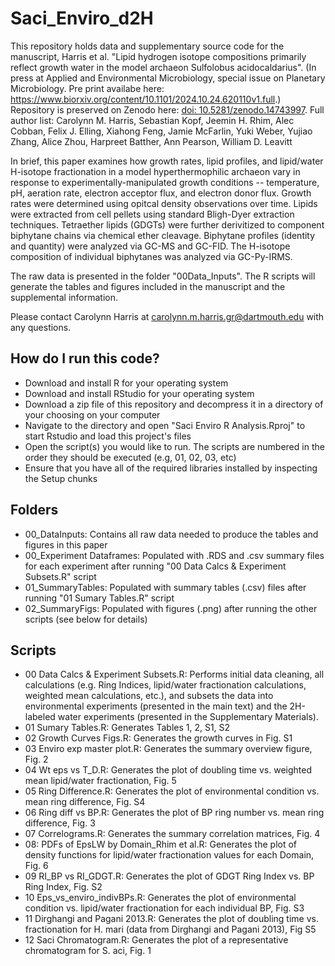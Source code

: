 # Saci_Enviro_d2H
This repository holds data and supplementary source code for the manuscript, Harris et al. "Lipid hydrogen isotope compositions primarily reflect growth water in the model archaeon Sulfolobus acidocaldarius". (In press at Applied and Environmental Microbiology, special issue on Planetary Microbiology. Pre print availabe here: <https://www.biorxiv.org/content/10.1101/2024.10.24.620110v1.full>.) Repository is preserved on Zenodo here: [doi: 10.5281/zenodo.14743997](https://doi.org/10.5281/zenodo.14743997). Full author list: Carolynn M. Harris, Sebastian Kopf, Jeemin H. Rhim, Alec Cobban, Felix J. Elling, Xiahong Feng, Jamie McFarlin, Yuki Weber, Yujiao Zhang, Alice Zhou, Harpreet Batther, Ann Pearson, William D. Leavitt

In brief, this paper examines how growth rates, lipid profiles, and lipid/water H-isotope fractionation in a model hyperthermophilic archaeon vary in response to experimentally-manipulated growth conditions -- temperature, pH, aeration rate, electron acceptor flux, and electron donor flux. Growth rates were determined using opitcal density observations over time. Lipids were extracted from cell pellets using standard Bligh-Dyer extraction techniques. Tetraether lipids (GDGTs) were further derivitized to component biphytane chains via chemical ether cleavage. Biphytane profiles (identity and quantity) were analyzed via GC-MS and GC-FID. The H-isotope composition of individual biphytanes was analyzed via GC-Py-IRMS. 

The raw data is presented in the folder "00Data_Inputs". The R scripts will generate the tables and figures included in the manuscript and the supplemental information.

Please contact Carolynn Harris at carolynn.m.harris.gr@dartmouth.edu with any questions. 

## How do I run this code?
- Download and install R for your operating system
- Download and install RStudio for your operating system
- Download a zip file of this repository and decompress it in a directory of your choosing on your computer
- Navigate to the directory and open "Saci Enviro R Analysis.Rproj"  to start Rstudio and load this project's files
- Open the script(s) you would like to run. The scripts are numbered in the order they should be executed (e.g, 01, 02, 03, etc)
- Ensure that you have all of the required libraries installed by inspecting the Setup chunks 

## Folders
- 00_DataInputs: Contains all raw data needed to produce the tables and figures in this paper
- 00_Experiment Dataframes: Populated with .RDS and .csv summary files for each experiment after running "00 Data Calcs & Experiment Subsets.R" script
- 01_SummaryTables: Populated with summary tables (.csv) files after running "01 Sumary Tables.R" script
- 02_SummaryFigs: Populated with figures (.png) after running the other scripts (see below for details)

## Scripts
- 00 Data Calcs & Experiment Subsets.R: Performs initial data cleaning, all calculations (e.g. Ring Indices, lipid/water fractionation calculations, weighted mean calculations, etc.), and subsets the data into environmental experiments (presented in the main text) and the 2H-labeled water experiments (presented in the Supplementary Materials).
- 01 Sumary Tables.R: Generates Tables 1, 2, S1, S2
- 02 Growth Curves Figs.R: Generates the growth curves in Fig. S1
- 03 Enviro exp master plot.R: Generates the summary overview figure, Fig. 2
- 04 Wt eps vs T_D.R: Generates the plot of doubling time vs. weighted mean lipid/water fractionation, Fig. 5
- 05 Ring Difference.R: Generates the plot of environmental condition vs. mean ring difference, Fig. S4
- 06 Ring diff vs BP.R: Generates the plot of BP ring number vs. mean ring difference, Fig. 3
- 07 Correlograms.R: Generates the summary correlation matrices, Fig. 4
- 08: PDFs of EpsLW by Domain_Rhim et al.R: Generates the plot of density functions for lipid/water fractionation values for each Domain, Fig. 6
- 09 RI_BP vs RI_GDGT.R: Generates the plot of GDGT Ring Index vs. BP Ring Index, Fig. S2 
- 10 Eps_vs_enviro_indivBPs.R: Generates the plot of environmental condition vs. lipid/water fractionation for each individual BP, Fig. S3
- 11 Dirghangi and Pagani 2013.R: Generates the plot of doubling time vs. fractionation for H. mari (data from Dirghangi and Pagani 2013), Fig S5
- 12 Saci Chromatogram.R: Generates the plot of a representative chromatogram for S. aci, Fig. 1

